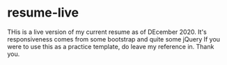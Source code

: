 # resume-live
THis is a live version of my current resume as of DEcember 2020. It's responsiveness comes from some bootstrap and quite some jQuery
If you were to use this as a practice template, do leave my reference in. Thank you.
